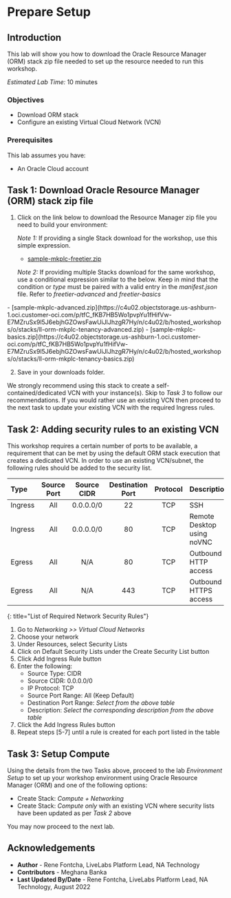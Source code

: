 # Prepare Setup

## Introduction
This lab will show you how to download the Oracle Resource Manager (ORM) stack zip file needed to set up the resource needed to run this workshop.

*Estimated Lab Time:* 10 minutes

### Objectives
-   Download ORM stack
-   Configure an existing Virtual Cloud Network (VCN)

### Prerequisites
This lab assumes you have:
- An Oracle Cloud account

## Task 1: Download Oracle Resource Manager (ORM) stack zip file
1.  Click on the link below to download the Resource Manager zip file you need to build your environment:

    *Note 1:* If providing a single Stack download for the workshop, use this simple expression.

    - [sample-mkplc-freetier.zip](https://c4u02.objectstorage.us-ashburn-1.oci.customer-oci.com/p/tfC_fKB7HB5Wo1pvpYu1fHifVw-E7MZruSx9l5J6ebjhGZOwsFawUiJlJhzgR7Hy/n/c4u02/b/hosted_workshops/o/stacks/ll-orm-mkplc-tenancy.zip)

    *Note 2:* If providing multiple Stacks download for the same workshop, use a conditional expression similar to the below. Keep in mind that the condition or *type* must be paired with a valid entry in the *manifest.json* file. Refer to *freetier-advanced* and *freetier-basics*

<if type="advanced">
    - [sample-mkplc-advanced.zip](https://c4u02.objectstorage.us-ashburn-1.oci.customer-oci.com/p/tfC_fKB7HB5Wo1pvpYu1fHifVw-E7MZruSx9l5J6ebjhGZOwsFawUiJlJhzgR7Hy/n/c4u02/b/hosted_workshops/o/stacks/ll-orm-mkplc-tenancy-advanced.zip)
</if>
<if type="basics">
    - [sample-mkplc-basics.zip](https://c4u02.objectstorage.us-ashburn-1.oci.customer-oci.com/p/tfC_fKB7HB5Wo1pvpYu1fHifVw-E7MZruSx9l5J6ebjhGZOwsFawUiJlJhzgR7Hy/n/c4u02/b/hosted_workshops/o/stacks/ll-orm-mkplc-tenancy-basics.zip)
</if>

2.  Save in your downloads folder.

We strongly recommend using this stack to create a self-contained/dedicated VCN with your instance(s). Skip to *Task 3* to follow our recommendations. If you would rather use an existing VCN then proceed to the next task to update your existing VCN with the required Ingress rules.

## Task 2: Adding security rules to an existing VCN

This workshop requires a certain number of ports to be available, a requirement that can be met by using the default ORM stack execution that creates a dedicated VCN. In order to use an existing VCN/subnet, the following rules should be added to the security list.

| Type           | Source Port    | Source CIDR | Destination Port | Protocol | Description                           |
| :-----------   |   :--------:   |  :--------: |    :----------:  | :----:   | :------------------------------------ |
| Ingress        | All            | 0.0.0.0/0   | 22               | TCP      | SSH                                   |
| Ingress        | All            | 0.0.0.0/0   | 80               | TCP      | Remote Desktop using noVNC            |
| Egress         | All            | N/A         | 80               | TCP      | Outbound HTTP access                  |
| Egress         | All            | N/A         | 443              | TCP      | Outbound HTTPS access                 |
{: title="List of Required Network Security Rules"}

<!-- **Notes**: This next table is for reference and should be adapted for the workshop. If optional rules are needed as shown in the example below, then uncomment it and add those optional rules. The first entry is just for illustration and may not fit your workshop -->

<!--
| Type           | Source Port    | Source CIDR | Destination Port | Protocol | Description                           |
| :-----------   |   :--------:   |  :--------: |    :----------:  | :----:   | :------------------------------------ |
| Ingress        | All            | 0.0.0.0/0   | 443               | TCP     | e.g. Remote access for web app        |
{: title="List of Optional Network Security Rules"}
-->

1.  Go to *Networking >> Virtual Cloud Networks*
2.  Choose your network
3.  Under Resources, select Security Lists
4.  Click on Default Security Lists under the Create Security List button
5.  Click Add Ingress Rule button
6.  Enter the following:  
    - Source Type: CIDR
    - Source CIDR: 0.0.0.0/0
    - IP Protocol: TCP
    - Source Port Range: All (Keep Default)
    - Destination Port Range: *Select from the above table*
    - Description: *Select the corresponding description from the above table*
7.  Click the Add Ingress Rules button
8. Repeat steps [5-7] until a rule is created for each port listed in the table

## Task 3: Setup Compute   
Using the details from the two Tasks above, proceed to the lab *Environment Setup* to set up your workshop environment using Oracle Resource Manager (ORM) and one of the following options:
-  Create Stack:  *Compute + Networking*
-  Create Stack:  *Compute only* with an existing VCN where security lists have been updated as per *Task 2* above

You may now proceed to the next lab.

## Acknowledgements
* **Author** - Rene Fontcha, LiveLabs Platform Lead, NA Technology
* **Contributors** - Meghana Banka
* **Last Updated By/Date** - Rene Fontcha, LiveLabs Platform Lead, NA Technology, August 2022
